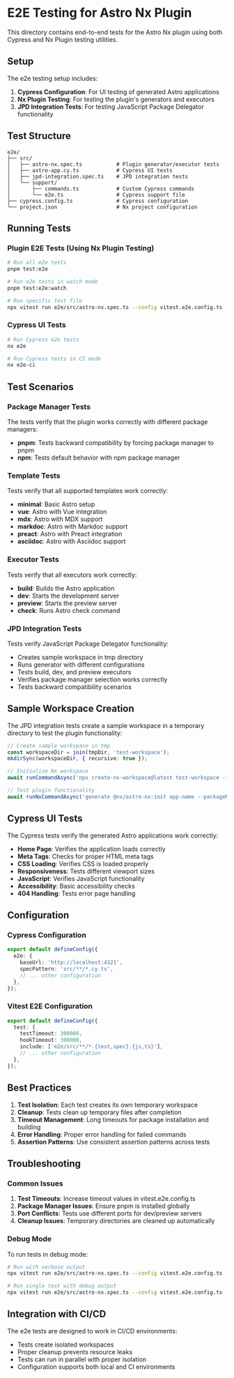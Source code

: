 # E2E Testing for Astro Nx Plugin

This directory contains end-to-end tests for the Astro Nx plugin using both Cypress and Nx Plugin testing utilities.

## Setup

The e2e testing setup includes:

1. **Cypress Configuration**: For UI testing of generated Astro applications
2. **Nx Plugin Testing**: For testing the plugin's generators and executors
3. **JPD Integration Tests**: For testing JavaScript Package Delegator functionality

## Test Structure

```
e2e/
├── src/
│   ├── astro-nx.spec.ts           # Plugin generator/executor tests
│   ├── astro-app.cy.ts            # Cypress UI tests
│   ├── jpd-integration.spec.ts    # JPD integration tests
│   └── support/
│       ├── commands.ts            # Custom Cypress commands
│       └── e2e.ts                 # Cypress support file
├── cypress.config.ts              # Cypress configuration
└── project.json                   # Nx project configuration
```

## Running Tests

### Plugin E2E Tests (Using Nx Plugin Testing)

```bash
# Run all e2e tests
pnpm test:e2e

# Run e2e tests in watch mode
pnpm test:e2e:watch

# Run specific test file
npx vitest run e2e/src/astro-nx.spec.ts --config vitest.e2e.config.ts
```

### Cypress UI Tests

```bash
# Run Cypress e2e tests
nx e2e

# Run Cypress tests in CI mode
nx e2e-ci
```

## Test Scenarios

### Package Manager Tests

The tests verify that the plugin works correctly with different package managers:

- **pnpm**: Tests backward compatibility by forcing package manager to pnpm
- **npm**: Tests default behavior with npm package manager

### Template Tests

Tests verify that all supported templates work correctly:

- **minimal**: Basic Astro setup
- **vue**: Astro with Vue integration
- **mdx**: Astro with MDX support
- **markdoc**: Astro with Markdoc support
- **preact**: Astro with Preact integration
- **asciidoc**: Astro with Asciidoc support

### Executor Tests

Tests verify that all executors work correctly:

- **build**: Builds the Astro application
- **dev**: Starts the development server
- **preview**: Starts the preview server
- **check**: Runs Astro check command

### JPD Integration Tests

Tests verify JavaScript Package Delegator functionality:

- Creates sample workspace in tmp directory
- Runs generator with different configurations
- Tests build, dev, and preview executors
- Verifies package manager selection works correctly
- Tests backward compatibility scenarios

## Sample Workspace Creation

The JPD integration tests create a sample workspace in a temporary directory to test the plugin functionality:

```typescript
// Create sample workspace in tmp
const workspaceDir = join(tmpDir, 'test-workspace');
mkdirSync(workspaceDir, { recursive: true });

// Initialize Nx workspace
await runCommandAsync('npx create-nx-workspace@latest test-workspace --preset=empty --packageManager=pnpm');

// Test plugin functionality
await runNxCommandAsync('generate @nx/astro-nx:init app-name --packageManager=pnpm --template=minimal');
```

## Cypress UI Tests

The Cypress tests verify the generated Astro applications work correctly:

- **Home Page**: Verifies the application loads correctly
- **Meta Tags**: Checks for proper HTML meta tags
- **CSS Loading**: Verifies CSS is loaded properly
- **Responsiveness**: Tests different viewport sizes
- **JavaScript**: Verifies JavaScript functionality
- **Accessibility**: Basic accessibility checks
- **404 Handling**: Tests error page handling

## Configuration

### Cypress Configuration

```typescript
export default defineConfig({
  e2e: {
    baseUrl: 'http://localhost:4321',
    specPattern: 'src/**/*.cy.ts',
    // ... other configuration
  },
});
```

### Vitest E2E Configuration

```typescript
export default defineConfig({
  test: {
    testTimeout: 300000,
    hookTimeout: 300000,
    include: ['e2e/src/**/*.{test,spec}.{js,ts}'],
    // ... other configuration
  },
});
```

## Best Practices

1. **Test Isolation**: Each test creates its own temporary workspace
2. **Cleanup**: Tests clean up temporary files after completion
3. **Timeout Management**: Long timeouts for package installation and building
4. **Error Handling**: Proper error handling for failed commands
5. **Assertion Patterns**: Use consistent assertion patterns across tests

## Troubleshooting

### Common Issues

1. **Test Timeouts**: Increase timeout values in vitest.e2e.config.ts
2. **Package Manager Issues**: Ensure pnpm is installed globally
3. **Port Conflicts**: Tests use different ports for dev/preview servers
4. **Cleanup Issues**: Temporary directories are cleaned up automatically

### Debug Mode

To run tests in debug mode:

```bash
# Run with verbose output
npx vitest run e2e/src/astro-nx.spec.ts --config vitest.e2e.config.ts --reporter=verbose

# Run single test with debug output
npx vitest run e2e/src/astro-nx.spec.ts --config vitest.e2e.config.ts -t "should create astro application with pnpm"
```

## Integration with CI/CD

The e2e tests are designed to work in CI/CD environments:

- Tests create isolated workspaces
- Proper cleanup prevents resource leaks
- Tests can run in parallel with proper isolation
- Configuration supports both local and CI environments
